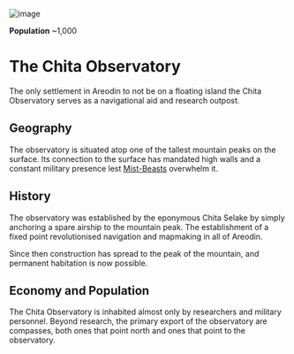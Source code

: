 <InfoBox>

![image](https://placehold.co/600x400?text=Chita%20Observatory)

**Population** ~1,000

</InfoBox>

# The Chita Observatory

The only settlement in Areodin to not be on a floating island the Chita Observatory serves as a navigational aid and research outpost.

## Geography

The observatory is situated atop one of the tallest mountain peaks on the surface. Its connection to the surface has mandated high walls and a constant military presence lest [Mist-Beasts](/general/the_mist#mist-beasts) overwhelm it.

## History

The observatory was established by the eponymous Chita Selake by simply anchoring a spare airship to the mountain peak. The establishment of a fixed point revolutionised navigation and mapmaking in all of Areodin.

Since then construction has spread to the peak of the mountain, and permanent habitation is now possible.

## Economy and Population

The Chita Observatory is inhabited almost only by researchers and military personnel. Beyond research, the primary export of the observatory are compasses, both ones that point north and ones that point to the observatory.
